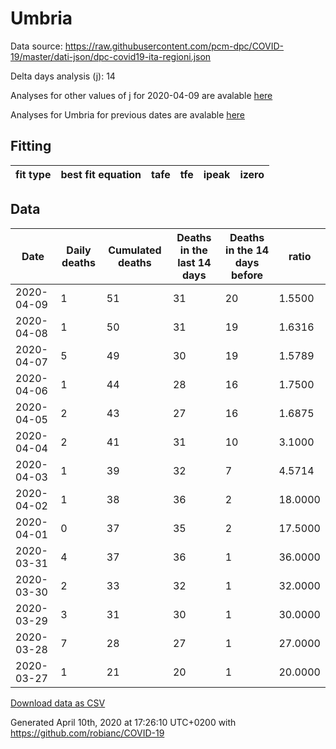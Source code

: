 # Umbria

Data source: https://raw.githubusercontent.com/pcm-dpc/COVID-19/master/dati-json/dpc-covid19-ita-regioni.json

Delta days analysis (j): 14

Analyses for other values of j for 2020-04-09 are avalable [here](../README.md)

Analyses for Umbria for previous dates are avalable [here](../../README.md)

## Fitting 
|fit type|best fit equation|tafe|tfe|ipeak|izero|
|-------|-----|--------|------|---|---|

## Data
|Date|Daily deaths|Cumulated deaths|Deaths in the last 14 days|Deaths in the 14 days before|ratio|
|----|----------|-----------|-------|--------------------|-----|
|2020-04-09|1|51|31|20|1.5500|
|2020-04-08|1|50|31|19|1.6316|
|2020-04-07|5|49|30|19|1.5789|
|2020-04-06|1|44|28|16|1.7500|
|2020-04-05|2|43|27|16|1.6875|
|2020-04-04|2|41|31|10|3.1000|
|2020-04-03|1|39|32|7|4.5714|
|2020-04-02|1|38|36|2|18.0000|
|2020-04-01|0|37|35|2|17.5000|
|2020-03-31|4|37|36|1|36.0000|
|2020-03-30|2|33|32|1|32.0000|
|2020-03-29|3|31|30|1|30.0000|
|2020-03-28|7|28|27|1|27.0000|
|2020-03-27|1|21|20|1|20.0000|

[Download data as CSV](COVID-19_umbria_j14_2020-04-09.csv)

Generated April 10th, 2020 at 17:26:10 UTC+0200 with https://github.com/robianc/COVID-19
